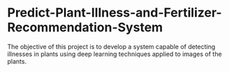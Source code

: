 # Predict-Plant-Illness-and-Fertilizer-Recommendation-System
The objective of this project is to develop a system capable of detecting illnesses in plants using deep learning techniques applied to images of the plants.
